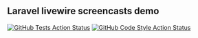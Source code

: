 ## Laravel livewire screencasts demo


[![GitHub Tests Action Status](https://img.shields.io/github/workflow/status/curder/laravel-livewire-screencasts-demo/run-tests?label=tests)](https://github.com/curder/laravel-livewire-screencasts-demo/actions?query=workflow%3ATests+branch%3Amaster)
[![GitHub Code Style Action Status](https://img.shields.io/github/workflow/status/curder/laravel-livewire-screencasts-demo/Check%20&%20fix%20styling?label=code%20style)](https://github.com/curder/laravel-livewire-screencasts-demo/actions?query=workflow%3A"Check+%26+fix+styling"+branch%3Amaster)
